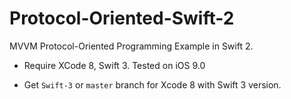 # Protocol-Oriented-Swift-2
MVVM Protocol-Oriented Programming Example in Swift 2.

- Require XCode 8, Swift 3.
Tested on iOS 9.0

- Get `Swift-3` or `master` branch for Xcode 8 with Swift 3 version.
